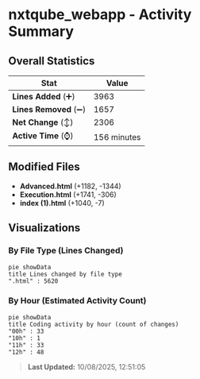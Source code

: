 # nxtqube_webapp - Activity Summary 

## Overall Statistics

| Stat                   | Value                                                             |
| ---------------------- | ----------------------------------------------------------------- |
| **Lines Added** (➕)   | 3963                                          |
| **Lines Removed** (➖) | 1657                                        |
| **Net Change** (↕)    | 2306                |
| **Active Time** (⌚)   | 156 minutes |


## Modified Files
- **Advanced.html** (+1182, -1344)
- **Execution.html** (+1741, -306)
- **index (1).html** (+1040, -7)

## Visualizations

### By File Type (Lines Changed)

```mermaid
pie showData
title Lines changed by file type
".html" : 5620
```

### By Hour (Estimated Activity Count)

```mermaid
pie showData
title Coding activity by hour (count of changes)
"00h" : 33
"10h" : 1
"11h" : 33
"12h" : 48
```


> **Last Updated:** 10/08/2025, 12:51:05